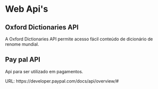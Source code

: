 <h1>Web Api's</h1>
<h2>Oxford Dictionaries API</h2>
<p>A Oxford Dictionaries API permite acesso fácil conteúdo de dicionário de renome mundial.
</p>
<h2>Pay pal API</h2>
<p>Api para ser utilizado em pagamentos.</p>
<link>URL: https://developer.paypal.com/docs/api/overview/#</link>
